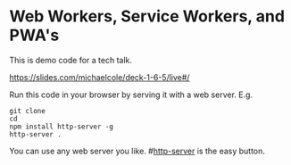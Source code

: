 # Web Workers, Service Workers, and PWA's

This is demo code for a tech talk.

https://slides.com/michaelcole/deck-1-6-5/live#/

Run this code in your browser by serving it with a web server.  E.g.

```
git clone
cd 
npm install http-server -g
http-server .
```

You can use any web server you like.  #[http-server](https://www.npmjs.com/package/http-server) is the easy button.